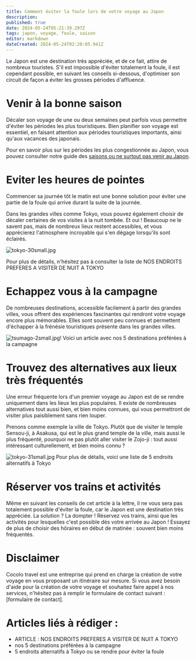```yaml
---
title: Comment éviter la foule lors de votre voyage au Japon
description: 
published: true
date: 2024-05-24T05:21:39.297Z
tags: japon, voyage, foule, saison
editor: markdown
dateCreated: 2024-05-24T02:28:05.941Z
---
```


Le Japon est une destination très appréciée, et de ce fait, attire de nombreux touristes. S'il est impossible d'éviter totalement la foule, il est cependant possible, en suivant les conseils si-dessous, d'optimiser son circuit de façon a éviter les grosses périodes d'affluence. 

# Venir à la bonne saison

Décaler son voyage de une ou deux semaines peut parfois vous permettre d'éviter les périodes les plus touristiques. Bien planifier son voyage est essentiel, en faisant attention aux périodes touristiques importants, ainsi qu'aux vacances des japonais. 

Pour en savoir plus sur les périodes les plus congestionnée au Japon, vous pouvez consulter notre guide des [saisons ou ne surtout pas venir au Japon](/fr/home/blog/saisonsjapon). 

# Eviter les heures de pointes 
Commencer sa journée tôt le matin est une bonne solution pour éviter une partie de la foule qui arrive durant la suite de la journée. 

Dans les grandes villes comme Tokyo, vous pouvez également choisir de décaler certaines de vos visites à la nuit tombée. Et oui ! Beaucoup ne le savent pas, mais de nombreux lieux restent accessibles, et vous apprécierez l'atmosphere incroyable qui s'en dégage lorsqu'ils sont éclairés.

![tokyo-30small.jpg](/blogpictures/tokyo-30small.jpg)

Pour plus de détails, n'hésitez pas à consulter la liste de NOS ENDROITS PREFERES A VISITER DE NUIT A TOKYO 

# Echappez vous à la campagne 

De nombreuses destinations, accessible facilement à partir des grandes villes, vous offrent des expériences fascinantes qui rendront votre voyage encore plus mémorables. Elles sont souvent peu connues et permettent d'échapper à la frénésie touristiques présente dans les grandes villes. 

![tsumago-2small.jpg](/blogpictures/tsumago-2small.jpg)!
Voici un article avec nos 5 destinations préférées à la campagne


# Trouvez des alternatives aux lieux très fréquentés 

Une erreur fréquente lors d'un premier voyage au Japon est de se rendre uniquement dans les lieux les plus populaires. Il existe de nombreuses alternatives tout aussi bien, et bien moins connues, qui vous permettront de visiter plus paisiblement sans rien louper. 

Prenons comme exemple la ville de Tokyo. Plutôt que de visiter le temple Sensou-ji, à Asakusa, qui est le plus grand temple de la ville, mais aussi le plus fréquenté, pourquoi ne pas plutôt aller visiter le Zojo-ji : tout aussi intéressant culturellement, et bien moins connu ? 

![tokyo-31small.jpg](/blogpictures/tokyo-31small.jpg)
Pour plus de détails, voici une liste de 5 endroits alternatifs à Tokyo 

# Réserver vos trains et activités 

Même en suivant les conseils de cet article à la lettre, il ne vous sera pas totalement possible d'éviter la foule, car le Japon est une destination très appréciée. 
La solution ? La dompter ! Réservez vos trains, ainsi que les activités pour lesquelles c'est possible dès votre arrivée au Japon ! Essayez de plus de choisir des hôraires en début de matinée : souvent bien moins fréquentés.

# Disclaimer 

Cocolo travel est une entreprise qui prend en charge la création de votre voyage en vous proposant un itinéraire sur mesure. Si vous avez besoin d'aide pour la création de votre voyage et souhaitez faire appel à nos services, n'hésitez pas à remplir le formulaire de contact suivant : [formulaire de contact].  

# Articles liés à rédiger : 
- ARTICLE : NOS ENDROITS PREFERES A VISITER DE NUIT A TOKYO 
- nos 5 destinations préférées à la campagne
- 5 endroits alternatifs à Tokyo ou se rendre pour éviter la foule 




